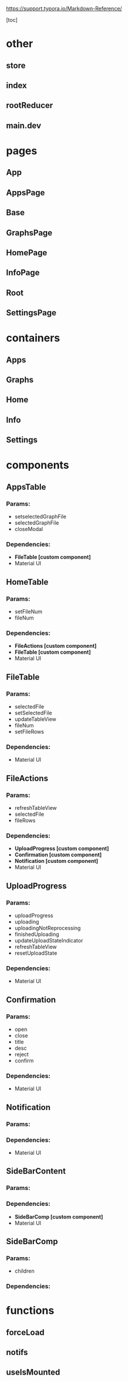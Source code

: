 https://support.typora.io/Markdown-Reference/

[toc]



# other

## store

## index

## rootReducer

## main.dev

# pages

## App

## AppsPage

## Base

## GraphsPage

## HomePage

## InfoPage

## Root

## SettingsPage





# containers

## Apps

## Graphs

## Home

## Info

## Settings



# components



## AppsTable

### Params:

* setselectedGraphFile
* selectedGraphFile
* closeModal

### Dependencies:

* **FileTable [custom component]**
* Material UI 



## HomeTable

### Params:

* setFileNum
* fileNum

### Dependencies:

* **FileActions [custom component]**
* **FileTable [custom component]**
* Material UI 



## FileTable

### Params:

* selectedFile
* setSelectedFile
* updateTableView
* fileNum
* setFileRows

### Dependencies:

* Material UI 



## FileActions

### Params:

* refreshTableView
* selectedFile
* fileRows

### Dependencies:

* **UploadProgress [custom component]**
* **Confirmation [custom component]**
* **Notification [custom component]**
* Material UI 



## UploadProgress

### Params:

* uploadProgress
* uploading
* uploadingNotReprocessing
* finishedUploading
* updateUploadStateIndicator
* refreshTableView
* resetUploadState

### Dependencies:

* Material UI 



## Confirmation

### Params:

* open
* close
* title
* desc
* reject
* confirm

### Dependencies:

* Material UI 



## Notification

### Params:

### Dependencies:

* Material UI 



## SideBarContent

### Params:

### Dependencies:

* **SideBarComp [custom component]**
* Material UI 



## SideBarComp

### Params:

* children

### Dependencies:



# functions 

## forceLoad

## notifs

## useIsMounted



